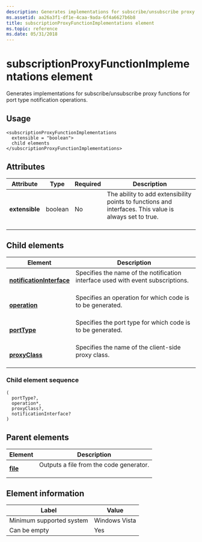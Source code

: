 ```yaml
---
description: Generates implementations for subscribe/unsubscribe proxy functions for port type notification operations.
ms.assetid: aa26a3f1-df1e-4caa-9ada-6f4a6627b6b8
title: subscriptionProxyFunctionImplementations element
ms.topic: reference
ms.date: 05/31/2018
---
```


# subscriptionProxyFunctionImplementations element

Generates implementations for subscribe/unsubscribe proxy functions for port type notification operations.

## Usage

``` syntax
<subscriptionProxyFunctionImplementations
  extensible = "boolean">
  child elements
</subscriptionProxyFunctionImplementations>
```

## Attributes



| Attribute                 | Type               | Required      | Description                                                                                                                   |
|---------------------------|--------------------|---------------|-------------------------------------------------------------------------------------------------------------------------------|
| **extensible**<br/> | boolean<br/> | No<br/> | The ability to add extensibility points to functions and interfaces. This value is always set to true.<br/> <br/> |



## Child elements



| Element                                                           | Description                                                                                            |
|-------------------------------------------------------------------|--------------------------------------------------------------------------------------------------------|
| [**notificationInterface**](notificationinterface.md)<br/> | Specifies the name of the notification interface used with event subscriptions.<br/> <br/> |
| [**operation**](operation.md)<br/>                         | Specifies an operation for which code is to be generated.<br/> <br/>                       |
| [**portType**](porttype.md)<br/>                           | Specifies the port type for which code is to be generated.<br/> <br/>                      |
| [**proxyClass**](proxyclass.md)<br/>                       | Specifies the name of the client-side proxy class.<br/> <br/>                              |



### Child element sequence

``` syntax
(
  portType?, 
  operation*, 
  proxyClass?, 
  notificationInterface?
)
```

## Parent elements



| Element                         | Description                                                    |
|---------------------------------|----------------------------------------------------------------|
| [**file**](file.md)<br/> | Outputs a file from the code generator.<br/> <br/> |



## Element information



| Label | Value |
|-------------------------------------|---------------|
| Minimum supported system<br/> | Windows Vista |
| Can be empty                        | Yes           |



 

 




